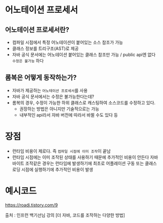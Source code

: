 # 어노테이션 프로세서

## 어노테이션 프로세서란?
- 컴파일 시점에서 특정 어노테이션이 붙어있는 소스 참조가 가능
- 클래스 정보를 트리구조(AST)로 제공
- 자바 공식 문서에는 어노테이션 붙어있는 클래스 참조만 가능 / public api엔 없다
    `수정은 불가능` 하다

## 롬복은 어떻게 동작하는가?
- 자바가 제공하는 `어노테이션 프로세서`를 사용
- 자바 공식 문서에서는 수정은 불가능한다는데?
- 롬복의 경우, 수정이 가능한 하위 클래스로 캐스팅하여 소스코드를 수정하고 있다.
    - 권장하는 방법은 아니지만 기술적으로는 가능
    - 내부적인 api라서 자바 버전에 따라서 바뀔 수도 있다 등

# 장점
- 런타임 비용이 제로다. 즉 `컴파일 시점에 이미 조작`이 끝남
- 런타임 시점에는 이미 조작된 상태를 사용하기 때문에 추가적인 비용이 안든다
    자바 바이트 조작같은 경우는 런타임에 발생하기에 최초로 어플레이션 구동 또는 클래스 로딩 시점에
    실행하기에 추가적인 비용이 발생

# 예시코드
https://roadj.tistory.com/9

출처 : 인프런 백기선님 강의 [더 자바, 코드를 조작하는 다양한 방법]